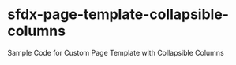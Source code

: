 # sfdx-page-template-collapsible-columns
Sample Code for Custom Page Template with Collapsible Columns
